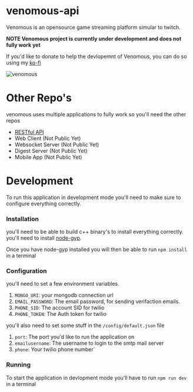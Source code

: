 # venomous-api

Venomous is an opensource game streaming platform simular to twitch.

**NOTE Venomous project is currently under development and does not fully work yet**

If you'd like to donate to help the devlopemnt of Venomous, you can do so using my [ko-fi](https://ko-fi.com/benzigeek)

![venomous](https://i.imgur.com/gV2kos7.jpg)

# Other Repo's

venomous uses multiple applications to fully work so you'll need the other repos

* [RESTful API](https://github.com/watch-venomous/venomous-api)
* Web Client (Not Public Yet)
* Websocket Server (Not Public Yet)
* Digest Server (Not Public Yet)
* Mobile App (Not Public Yet)

# Development

To run this application in development mode you'll need to make sure to configure everything correctly.

### Installation

you'll need to be able to build c++ binary's to install everything correctly. you'll need to install [node-gyp](https://github.com/nodejs/node-gyp).

Once you have node-gyp installed you will then be able to run `npm install` in a terminal

### Configuration

you'll need to set a few environment variables.

1. `MONGO_URI`: your mongodb connection url
2. `EMAIL_PASSWORD`: The email password, for sending verifaction emails.
3. `PHONE_SID`: The account SID for twilio
4. `PHONE_TOKEN`: The Auth token for twilio

you'll also need to set some stuff in the `/config/default.json` file

1. `port`: The port you'd like to run the application on
2. `emailusername`: The username to login to the smtp mail server
3. `phone`: Your twilio phone number`

### Running

To start the application in devlopment mode you'll have to run `npm run dev` in a terminal
